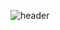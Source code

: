 ![header](https://capsule-render.vercel.app/api?type=slice&color=auto&height=300&section=header&text=phdljr's%20Github&fontSize=50)
